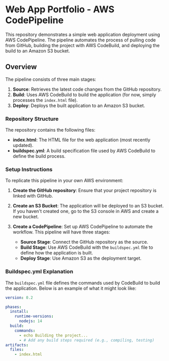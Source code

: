 # Web App Portfolio - AWS CodePipeline

This repository demonstrates a simple web application deployment using AWS CodePipeline. The pipeline automates the process of pulling code from GitHub, building the project with AWS CodeBuild, and deploying the build to an Amazon S3 bucket.

## Overview

The pipeline consists of three main stages:

1. **Source**: Retrieves the latest code changes from the GitHub repository.
2. **Build**: Uses AWS CodeBuild to build the application (for now, simply processes the `index.html` file).
3. **Deploy**: Deploys the built application to an Amazon S3 bucket.

### Repository Structure

The repository contains the following files:

- **index.html**: The HTML file for the web application (most recently updated).
- **buildspec.yml**: A build specification file used by AWS CodeBuild to define the build process.

### Setup Instructions

To replicate this pipeline in your own AWS environment:

1. **Create the GitHub repository**: Ensure that your project repository is linked with GitHub.
   
2. **Create an S3 Bucket**: The application will be deployed to an S3 bucket. If you haven't created one, go to the S3 console in AWS and create a new bucket.

3. **Create a CodePipeline**: Set up AWS CodePipeline to automate the workflow. This pipeline will have three stages:
   - **Source Stage**: Connect the GitHub repository as the source.
   - **Build Stage**: Use AWS CodeBuild with the `buildspec.yml` file to define how the application is built.
   - **Deploy Stage**: Use Amazon S3 as the deployment target.

### Buildspec.yml Explanation

The `buildspec.yml` file defines the commands used by CodeBuild to build the application. Below is an example of what it might look like:

```yaml
version: 0.2

phases:
  install:
    runtime-versions:
      nodejs: 14
  build:
    commands:
      - echo Building the project...
      - # Add any build steps required (e.g., compiling, testing)
artifacts:
  files:
    - index.html

